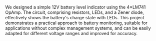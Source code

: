 We designed a simple 12V battery level indicator using the 4×LM741 OpAmp. The circuit, comprising resistors, LEDs, and a Zener diode, effectively shows the battery's charge state with LEDs. This project demonstrates a practical approach to battery monitoring, suitable for applications without complex management systems, and can be easily adapted for different voltage ranges and improved for accuracy.
